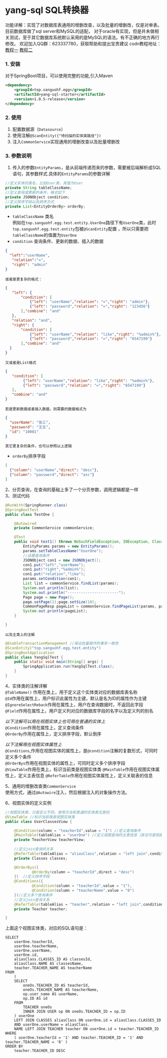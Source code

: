 # yang-sql SQL转换器  
功能详解：实现了对数据库表通用的增删改查，以及批量的增删改，仅是对单表。目前数据库做了sql server和MySQL的适配，
对于oracle有实现，但是并未做相关测试，至于其它数据库系统默认采用的是MySQL的语法。有不正确的地方再行修改。
欢迎加入QQ群：623337780，获取帮助和提出宝贵建议
csdn教程地址：[教程一](https://blog.csdn.net/yr_sky/article/details/104335020) [教程二](https://blog.csdn.net/yr_sky/article/details/104402341)
### 1. 安装
对于SpringBoot项目，可以使用完整的功能,引入Maven
```xml
<dependency>
    <groupId>top.sanguohf.egg</groupId>
    <artifactId>yang-sql-starter</artifactId>
    <version>1.0.5-release</version>
</dependency>
```
### 2. 使用
1. 配置数据源（`Datasource`）
2. 使用注解`@ScanEntity({"待扫描的实体类路径"})`
3. 注入`CommonService`实现通用的增删改查以及批量增删改

### 3. 参数说明
1. 传入的参数`EntityParams`，是从前端传递而来的参数，需要被后端解析成SQL语句，其参数样式.具体的`EntityParams`的参数详解
```java
//定义实体的类名，比如User类，其值为User
private String tableClassName;
//定义查询或更新的条件，格式如下
private JSONObject condition;
//定义排序字段以及排序方式
private List<EntityOrderBy> orderBy;
```
- `tableClassName` 类名  
        例如在`top.sanguohf.egg.test.entity.UserOne`路径下有`UserOne`类，此时`top.sanguohf.egg.test.entity`包被`@ScanEntity`配置
        ，所以只需要把`tableClassName`的值置为`UserOne`
- `condition` 查询条件、更新的数据、插入的数据
```json
{
  "left":"userName",
   "relation":"=",
   "right": "admin"
}
```  
    或者是更复杂的格式：  
```json
{
   "left": {
       "condition": [
           {"left": "userName","relation": "=","right": "admin"},
           {"left": "password","relation": "=","right": "123456"}
       ],"combine": "and"
   },
   "relation": "and",
   "right": {
       "condition": [
           {"left": "userName","relation": "like","right": "%admin%"},
           {"left": "password","relation": "=","right": "6547199"}
       ],"combine": "and"
  }
}
```  
    又或者是List格式  
```json
{
   "condition": [
        {"left": "userName","relation": "like","right": "%admin%"},
        {"left": "password","relation": "=","right": "6547199"}
   ],
   "combine": "and"
}
```  
    若是更新数据或者插入数据，则需要的数据格式为
```json
{
  "userName": "张三",
  "password": "王五",
  "id": "10001"
}
```
    其它更复杂的条件，也可以参照以上逻辑  
- `orderBy`排序字段  
````json
[
  {"column": "userName","direct": "desc"},
  {"column": "password","direct": "asc"}
]
````
2、分页查询，在查询的基础上多了一个分页参数，调用逻辑都是一样  
3、测试代码
```java
@RunWith(SpringRunner.class)
@SpringBootTest
public class TestOne {

    @Autowired
    private CommonService commonService;

    @Test
    public void test1() throws NoSuchFieldException, IOException, ClassNotFoundException {
        EntityParams params = new EntityParams();
        params.setTableClassName("UserOne");
        //设置查询条件
        JSONObject con1 = new JSONObject();
        con1.put("left","userName");
        con1.put("right","%admin%");
        con1.put("relation","like");
        params.setCondition(con1);
        List list = commonService.findList(params);
        System.out.println(list);
        System.out.println("-----------------------");
        Page page = new Page();
        page.setPage(1);page.setSize(10);
        CommonPageResp pageList = commonService.findPageList(params, page);
        System.out.println(pageList);
    }

}
```
    以及主类上的注解
```java
@EnableTransactionManagement //保证批量操作的事务一致性
@ScanEntity("top.sanguohf.egg.test.entity")
@SpringBootApplication
public class YangSqlTest {
    public static void main(String[] args) {
        SpringApplication.run(YangSqlTest.class);
    }
}
```
4、实体类的注解详解  
`@TableName()` 作用在类上，用于定义这个实体类对应的数据库表名称  
`@Id`作用在属性上，用户标识此属性为主键，默认是名为ID的属性作为主键  
`@IgnoreSelectReback`作用在属性上，用户在查询数据时，不返回此字段  
`@Field`作用在属性上，用户定义列对应的数据库字段的名字以及定义列的别名 
 
*以下注解可以用在视图实体上也可用在普通的实体上*  
`@Condition`作用在属性上，定义查询条件  
`@OrderBy`作用在属性上，定义排序字段，默认倒序  

*以下注解用在视图实体属性上*  
`@Conditions`,作用在视图实体的属性上，是`@condition`注解的复数形式，可同时定义多个条件  
`@OrderBys`作用在视图实体的属性上，可同时定义多个排序字段  
`@ViewTable`作用在类上，标识当前类是视图实体类
`@MainTable`作用在视图实体属性上，定义主表信息
`@ReferTable`作用在视图实体属性上，定义关联表的信息

5、通用的增删改查类`CommonService`  
使用方式，通过`@Autowire`注入，然后根据注入的对象操作方法。

6、视图实体的定义实例
```java
//视图实体类，只是定义不同，使用方法和普通的实体类无差别
@ViewTable //标识当前类是视图实体类
public class UserClassesView {

    @Condition(column = "teacherId",value = "1") //定义查询条件
    @MainTable(tableAlias = "userOne") //定义视图查询的主表信息（其也可是视图实体）
    private TeacherView teacherView;
    
    //定义join查询的关系
    @ReferTable(tableAlias = "aliasClass",relation = "left join",condition = "userOne.id = aliasClass.classesId and userOne.userName = aliasClass.name")
    private Classes classes;

    @OrderBys({
            @OrderBy(column = "teacherId",direct = "desc")
    })  //定义排序字段
    @Conditions({
            @Condition(column = "teacherId",value = "1"),
            @Condition(column = "teacherName",value = "8")
    })//定义多个查询条件
    //定义join查询关系
    @ReferTable(tableAlias = "teacher",relation = "left join",condition = "userOne.id = teacher.teacherId",includeColumns = {"teacherName"})
    private Teacher teacher;

}
```  
上面这个视图实体类，对应的SQL语句是：
```mysql
SELECT
	userOne.teacherId,
	userOne.teacherName,
	userOne.userName,
	userOne.id,
	aliasClass.CLASSES_ID AS classesId,
	aliasClass.NAME AS classesName,
	teacher.TEACHER_NAME AS teacherName 
FROM
	(
	SELECT
		oneOs.TEACHER_ID AS teacherId,
		oneOs.TEACHER_NAME AS teacherName,
		op.user_name AS userName,
		op.ID AS id 
	FROM
		TEACHER oneOs
		INNER JOIN USER op ON oneOs.TEACHER_ID = op.ID 
	) userOne
	LEFT JOIN CLASSES aliasClass ON userOne.id = aliasClass.CLASSES_ID 
	AND userOne.userName = aliasClass.
	NAME LEFT JOIN TEACHER teacher ON userOne.id = teacher.TEACHER_ID 
WHERE
	( userOne.teacherId = '1' AND teacher.TEACHER_ID = '1' AND teacher.TEACHER_NAME = '8' ) 
ORDER BY
	teacher.TEACHER_ID DESC
```